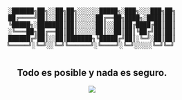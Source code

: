 <div align="center">
<pre>


░██████╗██╗░░██╗██╗░░░░░░█████╗░███╗░░░███╗██╗
██╔════╝██║░░██║██║░░░░░██╔══██╗████╗░████║██║
╚█████╗░███████║██║░░░░░██║░░██║██╔████╔██║██║
░╚═══██╗██╔══██║██║░░░░░██║░░██║██║╚██╔╝██║██║
██████╔╝██║░░██║███████╗╚█████╔╝██║░╚═╝░██║██║
╚═════╝░╚═╝░░╚═╝╚══════╝░╚════╝░╚═╝░░░░░╚═╝╚═╝
</pre>



## Todo es posible y nada es seguro.

[![](https://skillicons.dev/icons?i=js,ts,html,css,react,next,vue,redux,firebase,linux,mint,materialui,mongodb,mysql,netlify,vercel,nodejs,vuetify)](https://skillicons.dev)

</div>
